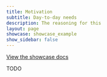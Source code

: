 ```yaml
---
title: Motivation
subtitle: Day-to-day needs
description: The reasoning for this
layout: page
showcase: showcase_example
show_sidebar: false
---
```


[View the showcase docs](/bulma-clean-theme/docs/showcases/)

TODO